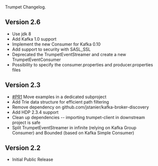 
Trumpet Changelog.
## Version 2.6

* Use jdk 8
* Add Kafka 1.0 support
* Implement the new Consumer for Kafka 0.10
* Add support to security with SASL_SSL
* Deprecated the TrumpetEventStreamer and create a new TrumpetEventConsumer
* Possibility to specify the consumer.properties and producer.properties files

## Version 2.3

* [#PR1]() Move examples in a dedicated subproject
* Add Trie data structure for efficient path filtering
* Remove dependency on github.com/jstanier/kafka-broker-discovery
* Add HDP 2.3.4 support
* Clean up dependencies -- importing trumpet-client in downstream project is safe
* Split TrumpetEventStreamer in infinite (relying on Kafka Group Consumer) and Bounded (based on Kafka Simple Consumer)

## Version 2.2

* Initial Public Release
